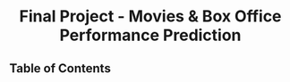 </div>
<div align="center">

# Final Project - Movies & Box Office Performance Prediction
</div>
                          

## Table of Contents


